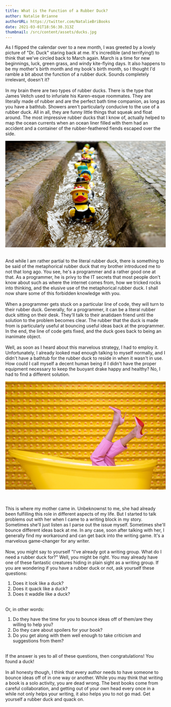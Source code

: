 ```yaml
---
title: What is the Function of a Rubber Duck?
author: Natalie Brianne
authorURL: https://twitter.com/NatalieBriBooks
date: 2021-03-01T18:56:30.313Z
thumbnail: /src/content/assets/ducks.jpg
---
```

As I flipped the calendar over to a new month, I was greeted by a lovely picture of "Dr. Duck" staring back at me. It's incredible (and terrifying!) to think that we've circled back to March again. March is a time for new beginnings, luck, green grass, and windy kite-flying days. It also happens to be my mother's birth month and my book's birth month, so I thought I'd ramble a bit about the function of a rubber duck. Sounds completely irrelevant, doesn't it?\
\
In my brain there are two types of rubber ducks. There is the type that James Veitch used to infuriate his Karen-esque roommates. They are literally made of rubber and are the perfect bath time companion, as long as you have a bathtub. Showers aren't particularly conducive to the use of a rubber duck. All in all, they are funny little things that squeak and float around. The most impressive rubber ducks that I know of, actually helped to map the ocean currents when an ocean liner filled with them had an accident and a container of the rubber-feathered fiends escaped over the side.

![Escaped Ducks](/src/content/assets/rubber-ducks.jpg)

\
And while I am rather partial to the literal rubber duck, there is something to be said of the metaphorical rubber duck that my brother introduced me to not that long ago. You see, he's a programmer and a rather good one at that. As a programmer, he is privy to the IT secrets that most people don't know about such as where the internet comes from, how we tricked rocks into thinking, and the elusive use of the metaphorical rubber duck. I shall now share some of this forbidden knowledge with you.\
\
When a programmer gets stuck on a particular line of code, they will turn to their rubber duck. Generally, for a programmer, it can be a literal rubber duck sitting on their desk. They'll talk to their anatidaen friend until the solution to the problem becomes clear. The rubber that the duck is made from is particularly useful at bouncing useful ideas back at the programmer. In the end, the line of code gets fixed, and the duck goes back to being an inanimate object.\
\
Well, as soon as I heard about this marvelous strategy, I had to employ it. Unfortunately, I already looked mad enough talking to myself normally, and I didn't have a bathtub for the rubber duck to reside in when it wasn't in use. How could I call myself a decent human being if I didn't have the proper equipment necessary to keep the buoyant drake happy and healthy? No, I had to find a different solution.



![](/src/content/assets/bathtub.jpg)

\
\
This is where my mother came in. Unbeknownst to me, she had already been fulfilling this role in different aspects of my life. But I started to talk problems out with her when I came to a writing block in my story. Sometimes she'll just listen as I parse out the issue myself. Sometimes she'll bounce different ideas back at me. In any case, soon after talking with her, I generally find my workaround and can get back into the writing game. It's a marvelous game-changer for any writer.\
\
Now, you might say to yourself "I've already got a writing group. What do I need a rubber duck for?" Well, you might be right. You may already have one of these fantastic creatures hiding in plain sight as a writing group. If you are wondering if you have a rubber duck or not, ask yourself these questions:

1. Does it look like a duck?
2. Does it quack like a duck?
3. Does it waddle like a duck?

\
Or, in other words:

1. Do they have the time for you to bounce ideas off of them/are they willing to help you?
2. Do they care about spoilers for your book?
3. Do you get along with them well enough to take criticism and suggestions from them?

\
If the answer is yes to all of these questions, then congratulations! You found a duck!\
\
In all honesty though, I think that every author needs to have someone to bounce ideas off of in one way or another. While you may think that writing a book is a solo activity, you are dead wrong. The best books come from careful collaboration, and getting out of your own head every once in a while not only helps your writing, it also helps you to not go mad. Get yourself a rubber duck and quack on.